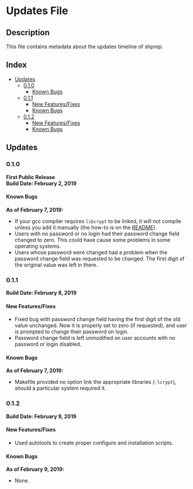 # Updates File

## Description
This file contains metadata about the updates timeline of shprep.

## Index
- [Updates](https://github.com/BryanMorfe/shprep/blob/master/UPDATES.md#updates)
	- [0.1.0](https://github.com/BryanMorfe/shprep/blob/master/UPDATES.md#010)
		- [Known Bugs](https://github.com/BryanMorfe/shprep/blob/master/UPDATES.md#known-bugs)
	- [0.1.1](https://github.com/BryanMorfe/shprep/blob/master/README.md#011)
		- [New Features/Fixes](https://github.com/BryanMorfe/shprep/blob/master/UPDATES.md#new-featuresfixes)
		- [Known Bugs](https://github.com/BryanMorfe/shprep/blob/master/UPDATES.md#known-bugs-1)
	- [0.1.2](https://github.com/BryanMorfe/shprep/blob/master/README.md#012)
		- [New Features/Fixes](https://github.com/BryanMorfe/shprep/blob/master/UPDATES.md#new-featuresfixes-1)
		- [Known Bugs](https://github.com/BryanMorfe/shprep/blob/master/UPDATES.md#known-bugs-2)

## Updates

### 0.1.0
**First Public Release**  
**Build Date: February 2, 2019**  

#### Known Bugs
**As of February 7, 2019:**  
- If your gcc compiler requires `libcrypt` to be linked, it will not compile unless you add it manually (the how-to is on the [README](https://github.com/BryanMorfe/shprep/blob/master/README.md#installation)).
- Users with no password or no login had their password change field changed to zero. This could have cause some problems in some operating systems.
- Users whose password were changed had a problem when the password change field was requested to be changed. The first digit of the original value was left in there.

### 0.1.1
**Build Date: February 8, 2019**

#### New Features/Fixes
- Fixed bug with password change field having the first digit of the old value unchanged. Now it is properly set to zero (if requested), and user is prompted to change their password on login.
- Password change field is left unmodified on user accounts with no password or login disabled.

#### Known Bugs
**As of February 7, 2019:**  
- Makefile provided no option link the appropriate libraries (`-lcrypt`), should a particular system required it.

### 0.1.2
**Build Date: February 9, 2019**

#### New Features/Fixes
- Used autotools to create proper configure and installation scripts.

#### Known Bugs
**As of February 9, 2019:**  
- None.
